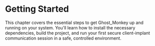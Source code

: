 # Getting Started

This chapter covers the essential steps to get Ghost_Monkey up and running on your system. You'll learn how to install the necessary dependencies, build the project, and run your first secure client-implant communication session in a safe, controlled environment.
